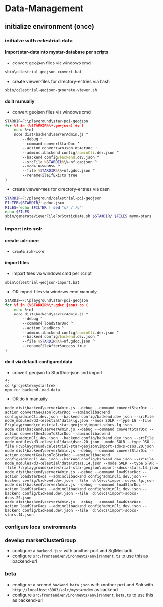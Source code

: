 # Data-Management

## initialize environment (once)

### initialze with celestrial-data

#### Import star-data into mystar-database per scripts
- convert geojson files via windows cmd
```cmd
sbin\celestrial-geojson-convert.bat
```
- create viewer-files for directory-entries via bash
```bash
sbin/celestrial-geojson-generate-viewer.sh
```

#### do it manually
- convert geojson files via windows cmd
```cmd
STARDIR=F:\playground\star-poi-geojson
for %f in (%STARDIR%\*.geojson) do (
    echo %~nf
    node dist\backend\serverAdmin.js ^
        --debug ^
        --command convertStarDoc ^
        --action convertGeoJsonToStarDoc ^
        --adminclibackend config/adminCli.dev.json ^
        --backend config/backend.dev.json ^
        --srcFile %STARDIR%\%~nf.geojson ^
        --mode RESPONSE ^
        --file %STARDIR%\%~nf.gdoc.json ^
        --renameFileIfExists true
)
```
- create viewer-files for directory-entries via bash
```bash
STARDIR=F:/playground/celestrial-poi-geojson
FILTER=$STARDIR/*.gdoc.json
FILES=`echo $FILTER | sed "s/ /,/g"`
echo $FILES
sbin/generateViewerFileForStaticData.sh $STARDIR/ $FILES mymm-stars
```

### import into solr

#### create solr-core
- create solr-core

#### import files
- import files via windows cmd per script
```cmd
sbin\celestrial-geojson-import.bat
```
- OR import files via windows cmd manualy
```cmd
STARDIR=F:\playground\star-poi-geojson
for %f in (%STARDIR%\*.gdoc.json) do (
    echo %~nf
    node dist\backend\serverAdmin.js ^
        --debug ^
        --command loadStarDoc ^
        --action loadDocs ^
        --adminclibackend config/adminCli.dev.json ^
        --backend config/backend.dev.json ^
        --file %STARDIR%\%~nf.gdoc.json ^
        --renameFileAfterSuccess true
)
```

#### do it via default-configured data
- convert geojson to StartDoc-json and import
```
f:
cd \projekte\mystartrek
npm run backend-load-data
```
- OR do it manually
```
node dist\backend\serverAdmin.js --debug --command convertStarDoc --action convertGeoJsonToStarDoc --adminclibackend config/adminCli.dev.json --backend config/backend.dev.json --srcFile node_modules\d3-celestial\data\lg.json --mode SOLR --type LG --file F:\playground\celestrial-star-geojson\import-sdocs-lg.json
node dist\backend\serverAdmin.js --debug --command convertStarDoc --action convertGeoJsonToStarDoc --adminclibackend config/adminCli.dev.json --backend config/backend.dev.json --srcFile node_modules\d3-celestial\data\dsos.20.json --mode SOLR --type DSO --file F:\playground\celestrial-star-geojson\import-sdocs-dsos.20.json
node dist\backend\serverAdmin.js --debug --command convertStarDoc --action convertGeoJsonToStarDoc --adminclibackend config/adminCli.dev.json --backend config/backend.dev.json --srcFile node_modules\d3-celestial\data\stars.14.json --mode SOLR --type STAR --file F:\playground\celestrial-star-geojson\import-sdocs-stars.14.json
node dist\backend\serverAdmin.js --debug --command loadStarDoc --action loadStarDocs --adminclibackend config/adminCli.dev.json --backend config/backend.dev.json --file  d:\docs\import-sdocs-lg.json
node dist\backend\serverAdmin.js --debug --command loadStarDoc --action loadStarDocs --adminclibackend config/adminCli.dev.json --backend config/backend.dev.json --file  d:\docs\import-sdocs-dsos.20.json
node dist\backend\serverAdmin.js --debug --command loadStarDoc --action loadStarDocs --adminclibackend config/adminCli.dev.json --backend config/backend.dev.json --file  d:\docs\import-sdocs-stars.14.json
```

### configure local environments

### develop markerClusterGroup
- configure a ```backend.json``` with another port and SqlMediadb
- configure ```src/frontend/environments/environment.ts``` to use this as backend-url 

### beta
- configure a second ```backend.beta.json``` with another port and Solr with ```http://localhost:8983/solr/mystarmdev``` as backend
- configure ```src/frontend/environments/environment.beta.ts``` to use this as backend-url 


